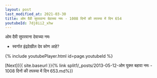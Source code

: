 ```yaml
---
layout: post
last_modified_at: 2021-03-30
title: ओम दैवी सुपरवाना देवाच्या नमः - 1008 दिनों की तपस्या में दिन 654
youtubeId: 7dj8ii2_xhw
---
```

 
 
 ओम दैवी सुपरवाना देवाच्या नमः  
 
 -  स्वर्गात इंद्रदेखील देव कोण आहे? 
 
  
 
  
 
 
 
 
 
 


{% include youtubePlayer.html id=page.youtubeId %}
 
[Next]({{ site.baseurl }}{% link  split1/_posts/2013-05-12-ओम युक्त्त बहावा नमः - 1008 दिनों की तपस्या में दिन 653.md%})
 
